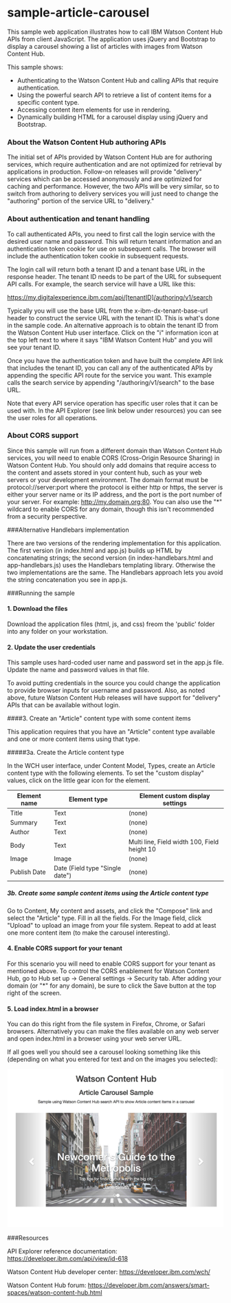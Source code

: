 # sample-article-carousel
This sample web application illustrates how to call IBM Watson Content Hub APIs from client JavaScript. The application uses jQuery and Bootstrap to display a carousel showing a list of articles with images from Watson Content Hub.

This sample shows:
* Authenticating to the Watson Content Hub and calling APIs that require authentication.
* Using the powerful search API to retrieve a list of content items for a specific content type.
* Accessing content item elements for use in rendering.
* Dynamically building HTML for a carousel display using jQuery and Bootstrap.

### About the Watson Content Hub authoring APIs

The initial set of APIs provided by Watson Content Hub are for authoring services, which require authentication and are not optimized for retrieval by applications in production. Follow-on releases will provide "delivery" services which can be accessed anonymously and are optimized for caching and performance. However, the two APIs will be very similar, so to switch from authoring to delivery services you will just need to change the "authoring" portion of the service URL to "delivery." 

### About authentication and tenant handling

To call authenticated APIs, you need to first call the login service with the desired user name and password. This will return tenant information and an authentication token cookie for use on subsequent calls. The browser will include the authentication token cookie in subsequent requests. 

The login call will return both a tenant ID and a tenant base URL in the response header. The tenant ID needs to be part of the URL for subsequent API calls. For example, the search service will have a URL like this:

https://my.digitalexperience.ibm.com/api/[tenantID]/authoring/v1/search

Typically you will use the base URL from the x-ibm-dx-tenant-base-url header to construct the service URL with the tenant ID. This is what's done in the sample code. An alternative approach is to obtain the tenant ID from the Watson Content Hub user interface. Click on the "i" information icon at the top left next to where it says "IBM Watson Content Hub" and you will see your tenant ID.

Once you have the authentication token and have built the complete API link that includes the tenant ID, you can call any of the authenticated APIs by appending the specific API route for the service you want. This example calls the search service by appending "/authoring/v1/search" to the base URL.

Note that every API service operation has specific user roles that it can be used with. In the API Explorer (see link below under resources) you can see the user roles for all operations.

### About CORS support

Since this sample will run from a different domain than Watson Content Hub services, you will need to enable CORS (Cross-Origin Resource Sharing) in Watson Content Hub. You should only add domains that require access to the content and assets stored in your content hub, such as your web servers or your development environment. The domain format must be protocol://server:port where the protocol is either http or https, the server is either your server name or its IP address, and the port is the port number of your server. For example: http://my.domain.org:80. You can also use the "*" wildcard to enable CORS for any domain, though this isn't recommended from a security perspective.

###Alternative Handlebars implementation

There are two versions of the rendering implementation for this application. The first version (in index.html and app.js) builds up HTML by concatenating strings; the second version (in index-handlebars.html and app-handlebars.js) uses the Handlebars templating library. Otherwise the two implementations are the same. The Handlebars approach lets you avoid the string concatenation you see in app.js.

###Running the sample

#### 1. Download the files

Download the application files (html, js, and css) freom the 'public' folder into any folder on your workstation.

#### 2. Update the user credentials

This sample uses hard-coded user name and password set in the app.js file. Update the name and password values in that file.

To avoid putting credentials in the source you could change the application to provide browser inputs for username and password. Also, as noted above, future Watson Content Hub releases will have support for "delivery" APIs that can be available without login.

####3. Create an "Article" content type with some content items

This application requires that you have an "Article" content type available and one or more content items using that type.

#####3a. Create the Article content type

In the WCH user interface, under Content Model, Types, create an Article content type with the following elements. To set the "custom display" values, click on the little gear icon for the element.

|Element name | Element type | Element custom display settings |
| --- | --- | --- |
|Title | Text | (none) |
| Summary | Text | (none) |
| Author | Text | (none) |
| Body | Text | Multi line, Field width 100, Field height 10 |
| Image | Image | (none) |
| Publish Date | Date (Field type "Single date") | (none) |

##### 3b. Create some sample content items using the Article content type

Go to Content, My content and assets, and click the "Compose" link and select the "Article" type. Fill in all the fields. For the Image field, click "Upload" to upload an image from your file system. Repeat to add at least one more content item (to make the carousel interesting).


#### 4. Enable CORS support for your tenant

For this scenario you will need to enable CORS support for your tenant as mentioned above. To control the CORS enablement for Watson Content Hub, go to Hub set up -> General settings -> Security tab. After adding your domain (or "*" for any domain), be sure to click the Save button at the top right of the screen.


#### 5. Load index.html in a browser

You can do this right from the file system in Firefox, Chrome, or Safari browsers. Alternatively you can make the files available on any web server and open index.html in a browser using your web server URL.

If all goes well you should see a carousel looking something like this (depending on what you entered for text and on the images you selected):

![Alt text](/docs/article-sample-screenshot.jpg?raw=true "Sample screenshot")

###Resources

API Explorer reference documentation: https://developer.ibm.com/api/view/id-618

Watson Content Hub developer center: https://developer.ibm.com/wch/

Watson Content Hub forum: https://developer.ibm.com/answers/smart-spaces/watson-content-hub.html
